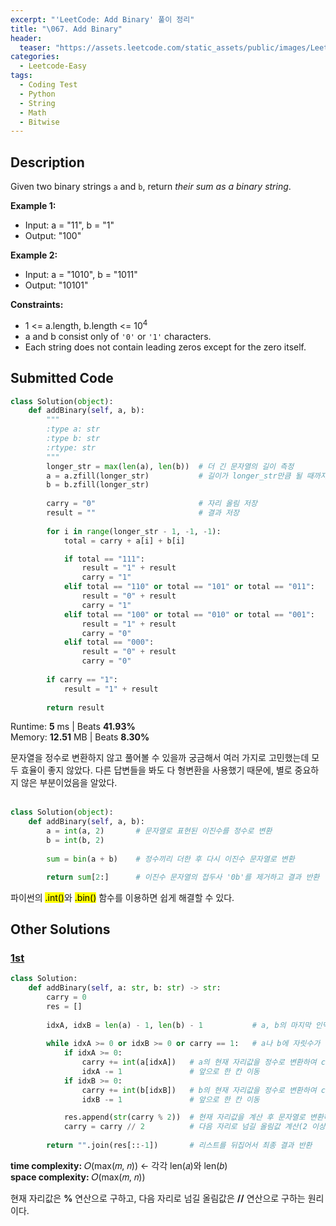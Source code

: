 ```yaml
---
excerpt: "'LeetCode: Add Binary' 풀이 정리"
title: "\067. Add Binary"
header:
  teaser: "https://assets.leetcode.com/static_assets/public/images/LeetCode_Sharing.png"
categories:
  - Leetcode-Easy
tags:
  - Coding Test
  - Python
  - String
  - Math
  - Bitwise
---
```


## <i class="fa-solid fa-file-lines"></i> Description

Given two binary strings `a` and `b`, return *their sum as a binary string*.

**Example 1:**

- Input: a = "11", b = "1"
- Output: "100"

**Example 2:**

- Input: a = "1010", b = "1011"
- Output: "10101"

**Constraints:**

- 1 <= a.length, b.length <= 10<sup>4</sup>
- a and b consist only of `'0'` or `'1'` characters.
- Each string does not contain leading zeros except for the zero itself.

## <i class="fa-solid fa-cloud-arrow-up"></i> Submitted Code

```python
class Solution(object):
    def addBinary(self, a, b):
        """
        :type a: str
        :type b: str
        :rtype: str
        """
        longer_str = max(len(a), len(b))  # 더 긴 문자열의 길이 측정
        a = a.zfill(longer_str)           # 길이가 longer_str만큼 될 때까지 앞에 0을 추가(두 문자열의 길이 통일)
        b = b.zfill(longer_str)
        
        carry = "0"                       # 자리 올림 저장
        result = ""                       # 결과 저장
        
        for i in range(longer_str - 1, -1, -1):
            total = carry + a[i] + b[i]

            if total == "111":
                result = "1" + result
                carry = "1"
            elif total == "110" or total == "101" or total == "011":
                result = "0" + result
                carry = "1"
            elif total == "100" or total == "010" or total == "001":
                result = "1" + result
                carry = "0"
            elif total == "000":
                result = "0" + result
                carry = "0"
        
        if carry == "1":
            result = "1" + result
        
        return result
```
<i class="fa-solid fa-clock"></i> Runtime: **5** ms \| Beats **41.93%**    
<i class="fa-solid fa-memory"></i> Memory: **12.51** MB \| Beats **8.30%**

문자열을 정수로 변환하지 않고 풀어볼 수 있을까 궁금해서 여러 가지로 고민했는데 모두 효율이 좋지 않았다. 다른 답변들을 봐도 다 형변환을 사용했기 때문에, 별로 중요하지 않은 부분이었음을 알았다.
<br><br>

```python
class Solution(object):
    def addBinary(self, a, b):
        a = int(a, 2)       # 문자열로 표현된 이진수를 정수로 변환
        b = int(b, 2)
        
        sum = bin(a + b)    # 정수끼리 더한 후 다시 이진수 문자열로 변환

        return sum[2:]      # 이진수 문자열의 접두사 '0b'를 제거하고 결과 반환
```
파이썬의 <mark>.int()</mark>와 <mark>.bin()</mark> 함수를 이용하면 쉽게 해결할 수 있다.

## <i class="fa-solid fa-flask"></i> Other Solutions

### <a href="https://leetcode.com/problems/add-binary/solutions/6072669/video-iterate-from-the-end-by-niits-9m3p/" target="_blank">1st</a>

```python
class Solution:
    def addBinary(self, a: str, b: str) -> str:
        carry = 0
        res = []
        
        idxA, idxB = len(a) - 1, len(b) - 1           # a, b의 마지막 인덱스
        
        while idxA >= 0 or idxB >= 0 or carry == 1:   # a나 b에 자릿수가 남아있거나 올림값이 있으면 진행
            if idxA >= 0:
                carry += int(a[idxA])   # a의 현재 자리값을 정수로 변환하여 carry에 더하기(이전 올림값에 합산)
                idxA -= 1               # 앞으로 한 칸 이동
            if idxB >= 0:                     
                carry += int(b[idxB])   # b의 현재 자리값을 정수로 변환하여 carry에 더하기(이전 올림값+a에 합산)
                idxB -= 1               # 앞으로 한 칸 이동

            res.append(str(carry % 2))  # 현재 자리값을 계산 후 문자열로 변환하여 결과에 추가(0 또는 1)
            carry = carry // 2          # 다음 자리로 넘길 올림값 계산(2 이상일 경우 올림값이 1이 됨)
            
        return "".join(res[::-1])       # 리스트를 뒤집어서 최종 결과 반환
```
<i class="fa-solid fa-clock"></i> **time complexity:** 𝑂(max(𝑚, 𝑛)) ← 각각 len(𝑎)와 len(𝑏)    
<i class="fa-solid fa-memory"></i> **space complexity:** 𝑂(max(𝑚, 𝑛))          

현재 자리값은 **%** 연산으로 구하고, 다음 자리로 넘길 올림값은 **//** 연산으로 구하는 원리이다.  